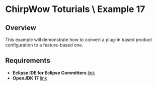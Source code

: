 # ChirpWow Toturials \ Example 17

## Overview
This example will demonstrate how to convert a plug-in based product
configuration to a feature-based one.

## Requirements
* **Eclipse IDE for Eclipse Committers** [link](https://www.eclipse.org/downloads/)
* **OpenJDK 17** [link](https://adoptium.net/)
